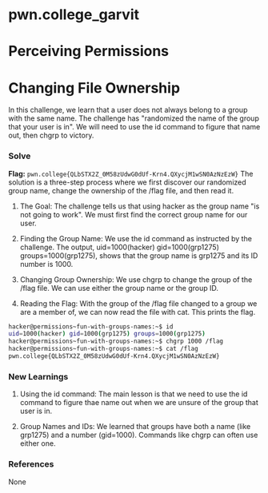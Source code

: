 # pwn.college_garvit
# Perceiving Permissions

# Changing File Ownership
In this challenge, we learn that a user does not always belong to a group with the same name. The challenge has "randomized the name of the group that your user is in". We will need to use the id command to figure that name out, then chgrp to victory.

### Solve
**Flag:** `pwn.college{QLbSTX2Z_0M58zUdwG0dUf-Krn4.QXycjM1wSN0AzNzEzW}`
The solution is a three-step process where we first discover our randomized group name, change the ownership of the /flag file, and then read it.

1. The Goal: The challenge tells us that using hacker as the group name "is not going to work". We must first find the correct group name for our user.

2. Finding the Group Name: We use the id command as instructed by the challenge.
The output, uid=1000(hacker) gid=1000(grp1275) groups=1000(grp1275), shows that the group name is grp1275 and its ID number is 1000.

3. Changing Group Ownership: We use chgrp to change the group of the /flag file. We can use either the group name or the group ID.

4. Reading the Flag: With the group of the /flag file changed to a group we are a member of, we can now read the file with cat. This prints the flag.

```bash
hacker@permissions~fun-with-groups-names:~$ id
uid=1000(hacker) gid=1000(grp1275) groups=1000(grp1275)
hacker@permissions~fun-with-groups-names:~$ chgrp 1000 /flag
hacker@permissions~fun-with-groups-names:~$ cat /flag
pwn.college{QLbSTX2Z_0M58zUdwG0dUf-Krn4.QXycjM1wSN0AzNzEzW}
```
    
### New Learnings
1. Using the id command: The main lesson is that we need to use the id command to figure thae name out when we are unsure of the group that user is in.

2. Group Names and IDs: We learned that groups have both a name (like grp1275) and a number (gid=1000). Commands like chgrp can often use either one.

### References 
None